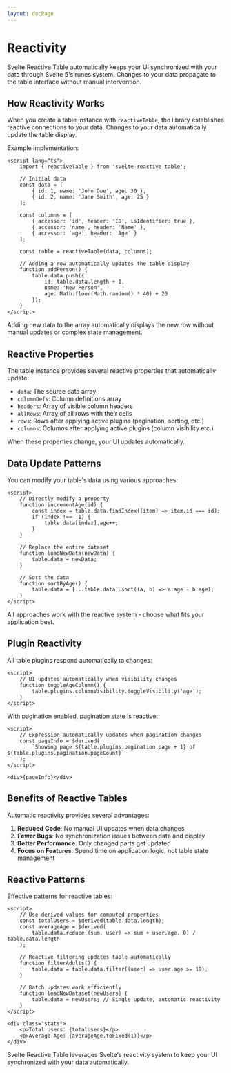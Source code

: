 ```yaml
---
layout: docPage
---
```


<script lang="ts">
	import { reactiveBreadcrumb } from '$shared/lib/breadcrumb.svelte'
	import { BookOpen } from '@lucide/svelte';

	const breadcrumb = reactiveBreadcrumb();
	breadcrumb.setItems([
		{
			icon: BookOpen, 
			href: '/docs/introduction'
		},
		{
			title: 'Core Concepts',
		},
		{
			title: 'Reactivity'
		}
	])
</script>

# Reactivity

Svelte Reactive Table automatically keeps your UI synchronized with your data through Svelte 5's runes system. Changes to your data propagate to the table interface without manual intervention.

## How Reactivity Works

When you create a table instance with `reactiveTable`, the library establishes reactive connections to your data. Changes to your data automatically update the table display.

Example implementation:

```svelte
<script lang="ts">
	import { reactiveTable } from 'svelte-reactive-table';

	// Initial data
	const data = [
		{ id: 1, name: 'John Doe', age: 30 },
		{ id: 2, name: 'Jane Smith', age: 25 }
	];

	const columns = [
		{ accessor: 'id', header: 'ID', isIdentifier: true },
		{ accessor: 'name', header: 'Name' },
		{ accessor: 'age', header: 'Age' }
	];

	const table = reactiveTable(data, columns);

	// Adding a row automatically updates the table display
	function addPerson() {
		table.data.push({
			id: table.data.length + 1,
			name: 'New Person',
			age: Math.floor(Math.random() * 40) + 20
		});
	}
</script>
```

Adding new data to the array automatically displays the new row without manual updates or complex state management.

## Reactive Properties

The table instance provides several reactive properties that automatically update:

- `data`: The source data array
- `columnDefs`: Column definitions array
- `headers`: Array of visible column headers
- `allRows`: Array of all rows with their cells
- `rows`: Rows after applying active plugins (pagination, sorting, etc.)
- `columns`: Columns after applying active plugins (column visibility etc.)

When these properties change, your UI updates automatically.

## Data Update Patterns

You can modify your table's data using various approaches:

```svelte
<script>
	// Directly modify a property
	function incrementAge(id) {
		const index = table.data.findIndex((item) => item.id === id);
		if (index !== -1) {
			table.data[index].age++;
		}
	}

	// Replace the entire dataset
	function loadNewData(newData) {
		table.data = newData;
	}

	// Sort the data
	function sortByAge() {
		table.data = [...table.data].sort((a, b) => a.age - b.age);
	}
</script>
```

All approaches work with the reactive system - choose what fits your application best.

## Plugin Reactivity

All table plugins respond automatically to changes:

```svelte
<script>
	// UI updates automatically when visibility changes
	function toggleAgeColumn() {
		table.plugins.columnVisibility.toggleVisibility('age');
	}
</script>
```

With pagination enabled, pagination state is reactive:

```svelte
<script>
	// Expression automatically updates when pagination changes
	const pageInfo = $derived(
		`Showing page ${table.plugins.pagination.page + 1} of ${table.plugins.pagination.pageCount}`
	);
</script>

<div>{pageInfo}</div>
```

## Benefits of Reactive Tables

Automatic reactivity provides several advantages:

1. **Reduced Code**: No manual UI updates when data changes
2. **Fewer Bugs**: No synchronization issues between data and display
3. **Better Performance**: Only changed parts get updated
4. **Focus on Features**: Spend time on application logic, not table state management

## Reactive Patterns

Effective patterns for reactive tables:

```svelte
<script>
	// Use derived values for computed properties
	const totalUsers = $derived(table.data.length);
	const averageAge = $derived(
		table.data.reduce((sum, user) => sum + user.age, 0) / table.data.length
	);

	// Reactive filtering updates table automatically
	function filterAdults() {
		table.data = table.data.filter((user) => user.age >= 18);
	}

	// Batch updates work efficiently
	function loadNewDataset(newUsers) {
		table.data = newUsers; // Single update, automatic reactivity
	}
</script>

<div class="stats">
	<p>Total Users: {totalUsers}</p>
	<p>Average Age: {averageAge.toFixed(1)}</p>
</div>
```

Svelte Reactive Table leverages Svelte's reactivity system to keep your UI synchronized with your data automatically.
